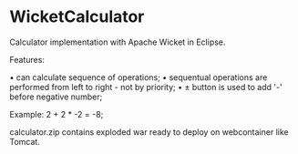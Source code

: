 # WicketCalculator

Calculator implementation with Apache Wicket in Eclipse.

Features:

• can calculate sequence of operations;
• sequentual operations are performed from left to right - not by priority;
• ± button is used to add '-' before negative number;

Example: 2 + 2 * -2 = -8;

calculator.zip contains exploded war ready to deploy on webcontainer like Tomcat.
